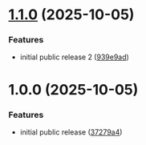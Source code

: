 # [1.1.0](https://github.com/Verpitek/PanSpark/compare/v1.0.0...v1.1.0) (2025-10-05)


### Features

* initial public release 2 ([939e9ad](https://github.com/Verpitek/PanSpark/commit/939e9ad1fb8654798f26101ff99f1ad24127b8a6))

# 1.0.0 (2025-10-05)


### Features

* initial public release ([37279a4](https://github.com/Verpitek/PanSpark/commit/37279a4f717ae5b865067239df0384352e28516a))
